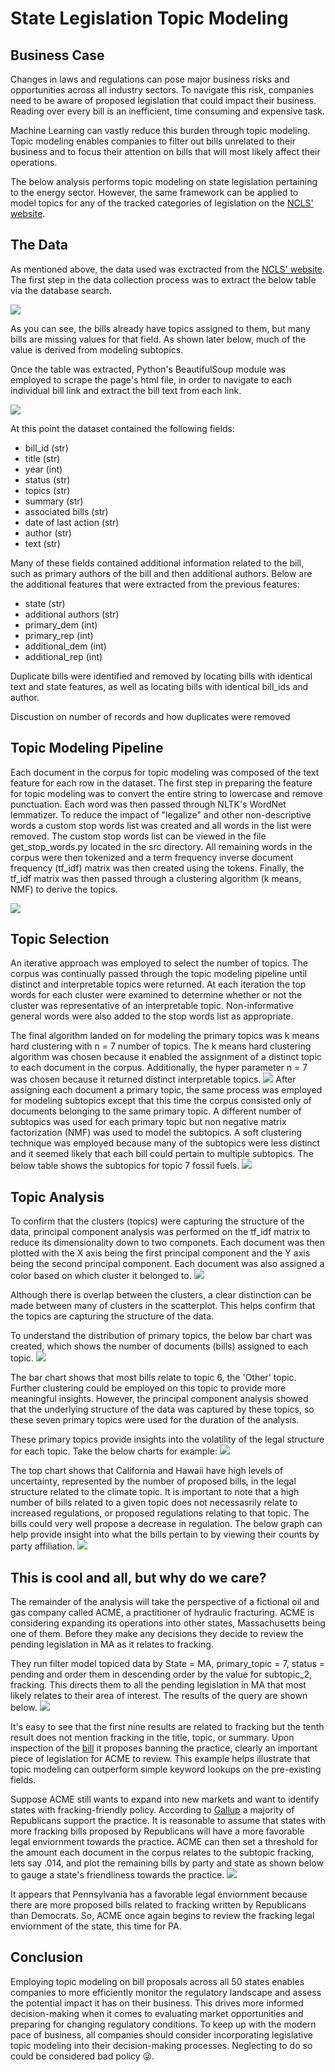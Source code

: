 # State Legislation Topic Modeling 


## Business Case 
Changes in laws and regulations can pose major business risks and opportunities across all industry sectors. To navigate this risk, companies need to be aware of proposed legislation that could impact their business. Reading over every bill is an inefficient, time consuming and expensive task. 

Machine Learning can vastly reduce this burden through topic modeling. Topic modeling enables companies to filter out bills unrelated to their business and to focus their attention on bills that will most likely affect their operations. 

The below analysis performs topic modeling on state legislation pertaining to the energy sector. However, the same framework can be applied to model topics for any of the tracked categories of legislation on the [NCLS' website](https://www.ncsl.org/research/telecommunications-and-information-technology/ncsl-50-state-searchable-bill-tracking-databases.aspx). 

## The Data 

As mentioned above, the data used was exctracted from the [NCLS' website](https://www.ncsl.org/research/telecommunications-and-information-technology/ncsl-50-state-searchable-bill-tracking-databases.aspx). The first step in the data collection process was to extract the below table via the database search. 

![](images/base_table.png)

As you can see, the bills already have topics assigned to them, but many bills are missing values for that field. As shown later below, much of the value is derived from modeling subtopics. 

Once the table was extracted, Python's BeautifulSoup module was employed to scrape the page's html file, in order to navigate to each individual bill link and extract the bill text from each link. 

![](images/html_demo.png)

At this point the dataset contained the following fields: 
-   bill_id (str)
-   title   (str)
-   year    (int)
-   status  (str)
-   topics  (str)
-   summary (str)
-   associated bills (str)
-   date of last action (str)
-   author  (str)
-   text    (str)

Many of these fields contained additional information related to the bill, such as primary authors of the bill and then additional authors. Below are the additional features that were extracted from the previous features:
-   state   (str)
-   additional authors (str)
-   primary_dem (int)
-   primary_rep (int)
-   additional_dem (int)
-   additional_rep  (int)

Duplicate bills were identified and removed by locating bills with identical text and state features, as well as locating bills with identical bill_ids and author. 


Discustion on number of records and how duplicates were removed 

## Topic Modeling Pipeline 

Each document in the corpus for topic modeling was composed of the text feature for each row in the dataset. The first step in preparing the feature for topic modeling was to convert the entire string to lowercase and remove punctuation. Each word was then passed through NLTK's WordNet lemmatizer. To reduce the impact of "legalize" and other non-descriptive words a custom stop words list was created and all words in the list were removed. The custom stop words list can be viewed in the file get_stop_words.py located in the src directory. All remaining words in the corpus were then tokenized and a term frequency inverse document frequency (tf_idf) matrix was then created using the tokens. Finally, the tf_idf matrix was then passed through a clustering algorithm (k means, NMF) to derive the topics. 

![](images/flow_diagram.png) 

## Topic Selection

An iterative approach was employed to select the number of topics. The corpus was continually passed through the topic modeling pipeline until distinct and interpretable topics were returned. At each iteration the top words for each cluster were examined to determine whether or not the cluster was representative of an interpretable topic. Non-informative general words were also added to the stop words list as appropriate. 

The final algorithm landed on for modeling the primary topics was k means hard clustering with n = 7 number of topics. The k means hard clustering algorithm was chosen because it enabled the assignment of a distinct topic to each document in the corpus. Additionally, the hyper parameter n = 7 was chosen because it returned distinct interpretable topics. 
![](images/primary_topics.png)
After assigning each document a primary topic, the same process was employed for modeling subtopics except that this time the corpus consisted only of documents belonging to the same primary topic. A different number of subtopics was used for each primary topic but non negative matrix factorization (NMF) was used to model the subtopics. A soft clustering technique was employed because many of the subtopics were less distinct and it seemed likely that each bill could pertain to multiple subtopics. The below table shows the subtopics for topic 7 fossil fuels. 
![](images/fossil_fuels_subtopics.png)

## Topic Analysis 

To confirm that the clusters (topics) were capturing the structure of the data, principal component analysis was performed on the tf_idf matrix to reduce its dimensionality down to two componets. Each document was then plotted with the X axis being the first principal component and the Y axis being the second principal component. Each document was also assigned a color based on which cluster it belonged to. 
![](images/topic_clusters.png)

Although there is overlap between the clusters, a clear distinction can be made between many of clusters in the scatterplot. This helps confirm that the topics are capturing the structure of the data. 

To understand the distribution of primary topics, the below bar chart was created, which shows the number of documents (bills) assigned to each topic. 
![](images/bills_by_topic.png)

The bar chart shows that most bills relate to topic 6, the 'Other' topic. Further clustering could be employed on this topic to provide more meaningful insights. However, the principal component analysis showed that the underlying structure of the data was captured by these topics, so these seven primary topics were used for the duration of the analysis. 

These primary topics provide insights into the volatility of the legal structure for each topic. Take the below charts for example:
![](images/topics_by_state.png)

The top chart shows that California and Hawaii have high levels of uncertainty, represented by the number of proposed bills, in the legal structure related to the climate topic. It is important to note that a high number of bills related to a given topic does not necessasrily relate to increased regulations, or proposed regulations relating to that topic. The bills could very well propose a decrease in regulation. The below graph can help provide insight into what the bills pertain to by viewing their counts by party affiliation. 
![](images/bills_by_party.png)


## This is cool and all, but why do we care? 

The remainder of the analysis will take the perspective of a fictional oil and gas company called ACME, a practitioner of hydraulic fracturing. ACME is considering expanding its operations into other states, Massachusetts being one of them. Before they make any decisions they decide to review the pending legislation in MA as it relates to fracking. 

They run filter model topiced data by State = MA, primary_topic = 7, status = pending and order them in descending order by the value for subtopic_2, fracking. This directs them to all the pending legislation in MA that most likely relates to their area of interest. The results of the query are shown below. 
![](images/query.png)

It's easy to see that the first nine results are related to fracking but the tenth result does not mention fracking in the title, topic, or summary. Upon inspection of the [bill](http://custom.statenet.com/public/resources.cgi?id=ID:bill:MA2017000S1870&ciq=ncsl29e&client_md=42dacbaeafb0a47c5f8656f9eb72ff46&mode=current_text) it proposes banning the practice, clearly an important piece of legislation for ACME to review. This example helps illustrate that topic modeling can outperform simple keyword lookups on the pre-existing fields. 

Suppose ACME still wants to expand into new markets and want to identify states with fracking-friendly policy. According to [Gallup](https://news.gallup.com/poll/182075/americans-split-support-fracking-oil-natural-gas.aspx) a majority of Republicans support the practice. It is reasonable to assume that states with more fracking bills proposed by Republicans will have a more favorable legal enviornment towards the practice. ACME can then set a threshold for the amount each document in the corpus relates to the subtopic fracking, lets say .014, and plot the remaining bills by party and state as shown below to gauge a state's friendliness towards the practice. 
![](images/bills_by_party_and_state.png)

It appears that Pennsylvania has a favorable legal enviornment because there are more proposed bills related to fracking written by Republicans than Democrats. So, ACME once again begins to review the fracking legal enviornment of the state, this time for PA. 

## Conclusion 


Employing topic modeling on bill proposals across all 50 states enables companies to more efficiently monitor the regulatory landscape and assess the potential impact it has on their business. This drives more informed decision-making when it comes to evaluating market opportunities and preparing for changing regulatory conditions. To keep up with the modern pace of business, all companies should consider incorporating legislative topic modeling into their decision-making processes. Neglecting to do so could be considered bad policy :stuck_out_tongue_winking_eye:.